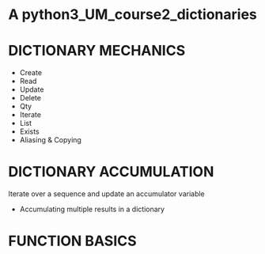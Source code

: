 # A python3_UM_course2_dictionaries


# DICTIONARY MECHANICS
- Create
- Read 
- Update
- Delete
- Qty
- Iterate
- List
- Exists 
- Aliasing & Copying

 
# DICTIONARY ACCUMULATION
Iterate over a sequence and update an accumulator variable 
- Accumulating multiple results in a dictionary  
  

# FUNCTION BASICS
